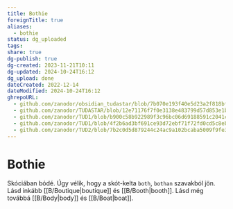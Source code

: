 ```yaml
---
title: Bothie
foreignTitle: true
aliases:
  - bothie
status: dg_uploaded
tags:
share: true
dg-publish: true
dg-created: 2023-11-21T10:11
dg-updated: 2024-10-24T16:12
dg_upload: done
dateCreated: 2022-12-14
dateModified: 2024-10-24T16:12
ghrepoURL:
  - github.com/zanodor/obsidian_tudastar/blob/7b070e193f40e5d23a2f818bf803593fb05aaed9/B/Bothie.md
  - github.com/zanodor/TUDASTAR/blob/12e71176f7f0e3138e483799d57d853e1bed8a4e/B/Bothie.md
  - github.com/zanodor/TUD1/blob/b900c58b922989f3c96bc06d69188591c2041c82/B/Bothie.md
  - github.com/zanodor/TUD1/blob/4f2b6ad3bf691ce93d72ebf71f72fd0cd5c8eb69/B/Bothie.md
  - github.com/zanodor/TUD2/blob/7b2c0d5d879244c24ac9a102bcaba5009f9fe3a5/B/Bothie.md
---
```


# Bothie

Skóciában bódé. Úgy vélik, hogy a skót-kelta `both`, `bothan` szavakból jön.  
Lásd inkább [[B/Boutique\|boutique]] és [[B/Booth\|booth]]. Lásd még továbbá [[B/Body\|body]] és [[B/Boat\|boat]].  